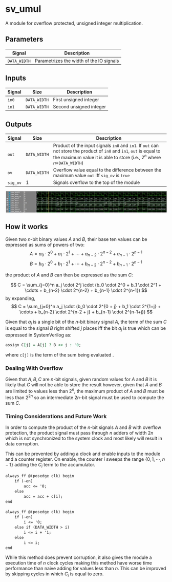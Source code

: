 # sv_umul
A module for overflow protected, unsigned integer multiplication.

## Parameters

|Signal    | Description                             |
|----------|-----------------------------------------|
|`DATA_WIDTH`|Parametrizes the width of the IO signals| 

## Inputs

|Signal | Size      |Description            |
|-------|-----------|-----------------------|
|`in0`  |`DATA_WIDTH`|First unsigned integer |
|`in1`  |`DATA_WIDTH`|Second unsigned integer|

## Outputs

|Signal  |Size      |Description            |
|--------|----------|-----------------------|
|`out`   |`DATA_WIDTH`|Product of the input signals `in0` and `in1`. If `out` can not store the product of `in0` and `in1`, `out` is equal to the maximum value it is able to store (i.e., $2^n$ where $n=$`DATA_WIDTH`)|
|`ov`    |`DATA_WIDTH`|Overflow value equal to the difference between the maximum value `out` iff `sig_ov` is `true`           |
|`sig_ov`|1           |Signals overflow to the top of the module|

![waveform](doc/wave.png)

## How it works

Given two $n$-bit binary values $A$ and $B$, their base ten values can be expressed as sums of powers of two:
$$A = a_0 \cdot 2^0 + a_1 \cdot 2^1 + \cdots + a_{n-2} \cdot 2^{n-2} + a_{n-1}\cdot 2^{n-1}$$
$$B = b_0 \cdot 2^0 + b_1 \cdot 2^1 + \cdots + b_{n-2} \cdot 2^{n-2} + b_{n-1}\cdot 2^{n-1}$$

the product of $A$ and $B$ can then be expressed as the sum $C$:

$$
    C = \sum_{j=0}^n a_j \cdot 2^j \cdot (b_0 \cdot 2^0 + b_1 \cdot 2^1 + \cdots + b_{n-2} \cdot 2^{n-2} + b_{n-1} \cdot 2^{n-1})
$$
by expanding,
$$
    C = \sum_{j=0}^n a_j \cdot (b_0 \cdot 2^{0 + j} + b_1 \cdot 2^{1+j} + \cdots + b_{n-2} \cdot 2^{n-2 + j} + b_{n-1} \cdot 2^{n-1+j})
$$

Given that $a_j$ is a single bit of the $n$-bit binary signal $A$, the term of the sum $C$ is equal to the signal $B$ right shifted $j$ places iff the bit $a_j$ is true which can be expressed in SystemVerilog as:

```vhdl
assign C[j] = A[j] ? B << j : '0;
```

where `c[j]` is the term of the sum being evaluated .
### Dealing With Overflow

Given that $A,B,C$ are $n$-bit signals, given random values for $A$ and $B$ it is likely that $C$ will not be able to store the result however, given that $A$ and $B$ are limited to values less than $2^n$, the maximum product of $A$ and $B$ must be less than $2^{2n}$ so an intermediate $2n$-bit signal must be used to compute the sum $C$.

### Timing Considerations and Future Work

In order to compute the product of the $n$-bit signals $A$ and $B$ with overflow protection, the product signal must pass through $n$ adders of width $2n$ which is not synchronized to the system clock and most likely will result in data corruption.

This can be prevented by adding a clock and enable inputs to the module and a counter register. On enable, the counter $i$ sweeps the range $\{0,1,\cdots,n-1\}$ adding the $C_i$ term to the accumulator.

```
always_ff @(posedge clk) begin
    if (~en)
        acc <= '0;
    else
        acc = acc + c[i];
end

always_ff @(posedge clk) begin
    if (~en)
        i <= '0;
    else if (DATA_WIDTH > i)
        i <= i + '1;
    else
        i <= i;
end
```

While this method does prevent corruption, it also gives the module a execution time of $n$ clock cycles making this method have worse time performance than naive adding for values less than $n$. This can be improved by skipping cycles in which $C_i$ is equal to zero.



